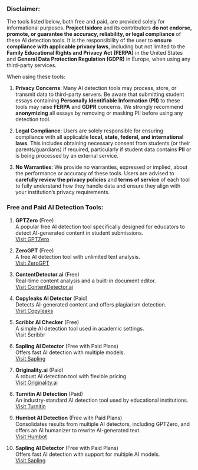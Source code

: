 ### **Disclaimer:**

The tools listed below, both free and paid, are provided solely for informational purposes. **Project Isidore** and its contributors **do not endorse, promote, or guarantee the accuracy, reliability, or legal compliance** of these AI detection tools. It is the responsibility of the user to **ensure compliance with applicable privacy laws**, including but not limited to the **Family Educational Rights and Privacy Act (FERPA)** in the United States and **General Data Protection Regulation (GDPR)** in Europe, when using any third-party services.

When using these tools:

1.  **Privacy Concerns**: Many AI detection tools may process, store, or transmit data to third-party servers. Be aware that submitting student essays containing **Personally Identifiable Information (PII)** to these tools may raise **FERPA** and **GDPR** concerns. We strongly recommend **anonymizing** all essays by removing or masking PII before using any detection tool.
    
2.  **Legal Compliance**: Users are solely responsible for ensuring compliance with all applicable **local, state, federal, and international laws**. This includes obtaining necessary consent from students (or their parents/guardians) if required, particularly if student data contains **PII** or is being processed by an external service.
    
3.  **No Warranties**: We provide no warranties, expressed or implied, about the performance or accuracy of these tools. Users are advised to **carefully review the privacy policies** and **terms of service** of each tool to fully understand how they handle data and ensure they align with your institution’s privacy requirements.
    

### **Free and Paid AI Detection Tools**:

1.  **GPTZero** (Free)  
    A popular free AI detection tool specifically designed for educators to detect AI-generated content in student submissions.  
    [Visit GPTZero](https://gptzero.me)
    
2.  **ZeroGPT** (Free)  
    A free AI detection tool with unlimited text analysis.  
    [Visit ZeroGPT](https://zerogpt.com)
    
3.  **ContentDetector.ai** (Free)  
    Real-time content analysis and a built-in document editor.  
    [Visit ContentDetector.ai](https://contentdetector.ai)
    
4.  **Copyleaks AI Detector** (Paid)  
    Detects AI-generated content and offers plagiarism detection.  
    [Visit Copyleaks](https://copyleaks.com)
    
5.  **Scribbr AI Checker** (Free)  
    A simple AI detection tool used in academic settings.  
    Visit Scribbr
    
6.  **Sapling AI Detector** (Free with Paid Plans)  
    Offers fast AI detection with multiple models.  
    [Visit Sapling](https://sapling.ai)
    
7.  **Originality.ai** (Paid)  
    A robust AI detection tool with flexible pricing.  
    [Visit Originality.ai](https://www.originality.ai)
    
8.  **Turnitin AI Detection** (Paid)  
    An industry-standard AI detection tool used by educational institutions.  
    [Visit Turnitin](https://www.turnitin.com)
    
9.  **Humbot AI Detection** (Free with Paid Plans)  
    Consolidates results from multiple AI detectors, including GPTZero, and offers an AI humanizer to rewrite AI-generated text.  
    [Visit Humbot](https://humbot.io)
    
10.  **Sapling AI Detector** (Free with Paid Plans)  
    Offers fast AI detection with support for multiple AI models.  
    [Visit Sapling](https://sapling.ai)
